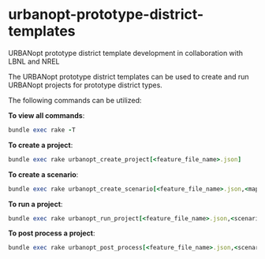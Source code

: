 # urbanopt-prototype-district-templates
URBANopt prototype district template development in collaboration with LBNL and NREL

The URBANopt prototype district templates can be used to create and run URBANopt projects for prototype
district types.

The following commands can be utilized: 

**To view all commands**: 

```ruby
bundle exec rake -T
```

**To create a project**: 

```ruby
bundle exec rake urbanopt_create_project[<feature_file_name>.json]
```

**To create a scenario**:


```ruby
bundle exec rake urbanopt_create_scenario[<feature_file_name>.json,<mapper_name>.rb]
```


**To run a project**: 

```ruby
bundle exec rake urbanopt_run_project[<feature_file_name>.json,<scenario_name>.csv]
```

**To post process a project**:

```ruby
bundle exec rake urbanopt_post_process[<feature_file_name>.json,<scenario_name>.csv]
```
